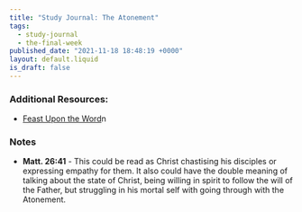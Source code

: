 ```yaml
---
title: "Study Journal: The Atonement"
tags:
  - study-journal
  - the-final-week
published_date: "2021-11-18 18:48:19 +0000"
layout: default.liquid
is_draft: false
---
```

### Additional Resources:
  * [Feast Upon the Word](https://feastupontheword.org/Matthew_26-27#Matt_26:36-46:_Gethsemane)n

### Notes
  * **Matt. 26:41** - This could be read as Christ
    chastising his disciples or expressing empathy
    for them. It also could have the double
    meaning of talking about the state of Christ,
    being willing in spirit to follow the will of
    the Father, but struggling in his mortal self
    with going through with the Atonement.
